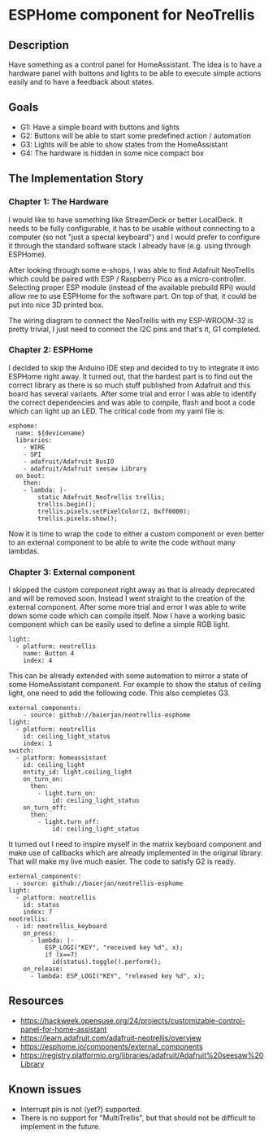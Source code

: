 # ESPHome component for NeoTrellis

## Description

Have something as a control panel for HomeAssistant. The idea is to have a hardware panel with buttons and lights to be able to execute simple actions easily and to have a feedback about states.

## Goals

* G1: Have a simple board with buttons and lights
* G2: Buttons will be able to start some predefined action / automation
* G3: Lights will be able to show states from the HomeAssistant
* G4: The hardware is hidden in some nice compact box

## The Implementation Story

### Chapter 1: The Hardware

I would like to have something like StreamDeck or better LocalDeck. It needs to be fully configurable, it has to be usable without connecting to a computer (so not "just a special keyboard") and I would prefer to configure it through the standard software stack I already have (e.g. using through ESPHome).

After looking through some e-shops, I was able to find Adafruit NeoTrellis which could be paired with ESP / Raspberry Pico as a micro-controller. Selecting proper ESP module (instead of the available prebuild RPi) would allow me to use ESPHome for the software part. On top of that, it could be put into nice 3D printed box.

The wiring diagram to connect the NeoTrellis with my ESP-WROOM-32 is pretty trivial, I just need to connect the I2C pins and that's it, G1 completed.

### Chapter 2: ESPHome

I decided to skip the Arduino IDE step and decided to try to integrate it into ESPHome right away. It turned out, that the hardest part is to find out the correct library as there is so much stuff published from Adafruit and this board has several variants. After some trial and error I was able to identify the correct dependencies and was able to compile, flash and boot a code which can light up an LED. The critical code from my yaml file is:

    esphome:
      name: ${devicename}
      libraries:
        - WIRE
        - SPI
        - adafruit/Adafruit BusIO
        - adafruit/Adafruit seesaw Library
      on_boot:
        then:
        - lambda: |-
            static Adafruit_NeoTrellis trellis;
            trellis.begin();
            trellis.pixels.setPixelColor(2, 0xff0000);
            trellis.pixels.show();

Now it is time to wrap the code to either a custom component or even better to an external component to be able to write the code without many lambdas.

### Chapter 3: External component

I skipped the custom component right away as that is already deprecated and will be removed soon. Instead I went straight to the creation of the external component. After some more trial and error I was able to write down some code which can compile itself. Now I have a working basic component which can be easily used to define a simple RGB light.

    light:
      - platform: neotrellis
        name: Button 4
        index: 4

This can be already extended with some automation to mirror a state of some HomeAssistant component. For example to show the status of ceiling light, one need to add the following code. This also completes G3.

    external_components:
        - source: github://baierjan/neotrellis-esphome
    light:
      - platform: neotrellis
        id: ceiling_light_status
        index: 1
    switch:
      - platform: homeassistant
        id: ceiling_light
        entity_id: light.ceiling_light
        on_turn_on:
          then:
            - light.turn_on:
                id: ceiling_light_status
        on_turn_off:
          then:
            - light.turn_off:
                id: ceiling_light_status

It turned out I need to inspire myself in the matrix keyboard component and make use of callbacks which are already implemented in the original library. That will make my live much easier. The code to satisfy G2 is ready.

    external_components:
      - source: github://baierjan/neotrellis-esphome
    light:
      - platform: neotrellis
        id: status
        index: 7
    neotrellis:
      - id: neotrellis_keyboard
        on_press:
          - lambda: |-
              ESP_LOGI("KEY", "received key %d", x);
              if (x==7)
                id(status).toggle().perform();
        on_release:
          - lambda: ESP_LOGI("KEY", "released key %d", x);

## Resources

* https://hackweek.opensuse.org/24/projects/customizable-control-panel-for-home-assistant
* https://learn.adafruit.com/adafruit-neotrellis/overview
* https://esphome.io/components/external_components
* https://registry.platformio.org/libraries/adafruit/Adafruit%20seesaw%20Library

## Known issues

* Interrupt pin is not (yet?) supported.
* There is no support for "MultiTrellis", but that should not be difficult to implement in the future.
